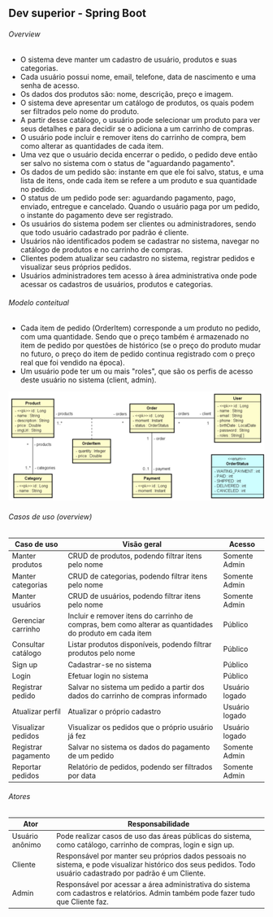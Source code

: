 ## Dev superior - Spring Boot

###### Overview
 - O sistema deve manter um cadastro de usuário, produtos e suas categorias. 
 - Cada usuário possui nome, email, telefone, data de nascimento e uma senha de acesso. 
 - Os dados dos produtos são: nome, descrição, preço e imagem. 
 - O sistema deve apresentar um catálogo de produtos, os quais podem ser filtrados pelo nome do produto. 
 - A partir desse catálogo, o usuário pode selecionar um produto para ver seus detalhes e para decidir se o adiciona a um carrinho de compras. 
 - O usuário pode incluir e remover itens do carrinho de compra, bem como alterar as quantidades de cada item. 
 - Uma vez que o usuário decida encerrar o pedido, o pedido deve então ser salvo no sistema com o status de "aguardando pagamento". 
 - Os dados de um pedido são: instante em que ele foi salvo, status, e uma lista de itens, onde cada item se refere a um produto e sua quantidade no pedido. 
 - O status de um pedido pode ser: aguardando pagamento, pago, enviado, entregue e cancelado. Quando o usuário paga por um pedido, o instante do pagamento deve ser registrado. 
 - Os usuários do sistema podem ser clientes ou administradores, sendo que todo usuário cadastrado por padrão é cliente. 
 - Usuários não identificados podem se cadastrar no sistema, navegar no catálogo de produtos e no carrinho de compras. 
 - Clientes podem atualizar seu cadastro no sistema, registrar pedidos e visualizar seus próprios pedidos. 
 - Usuários administradores tem acesso à área administrativa onde pode acessar os cadastros de usuários, produtos e categorias.

###### Modelo conteitual
 - Cada item de pedido (OrderItem) corresponde a um produto no pedido, com uma 
   quantidade. Sendo que o preço também é armazenado no item de pedido por
   questões de histórico (se o preço do produto mudar no futuro, o preço do item de
   pedido continua registrado com o preço real que foi vendido na época).
 - Um usuário pode ter um ou mais "roles", que são os perfis de acesso deste usuário
   no sistema (client, admin).

![img.png](img/img.png)

###### Casos de uso (overview)
| **Caso de uso**     | **Visão geral**                                                                                         | **Acesso**     |
|---------------------|---------------------------------------------------------------------------------------------------------|----------------|
| Manter produtos     | CRUD de produtos, podendo filtrar itens pelo nome                                                       | Somente Admin  |
| Manter categorias   | CRUD de categorias, podendo filtrar itens pelo nome                                                     | Somente Admin  |
| Manter usuários     | CRUD de usuários, podendo filtrar itens pelo nome                                                       | Somente Admin  |
| Gerenciar carrinho  | Incluir e remover itens do carrinho de compras, bem como alterar as quantidades do produto em cada item | Público        |
| Consultar catálogo  | Listar produtos disponíveis, podendo filtrar produtos  pelo nome                                        | Público        |
| Sign up             | Cadastrar-se no sistema                                                                                 | Público        |
| Login               | Efetuar login no sistema                                                                                | Público        |
| Registrar pedido    | Salvar no sistema um pedido a partir dos dados do  carrinho de compras informado                        | Usuário logado |
| Atualizar perfil    | Atualizar o próprio cadastro                                                                            | Usuário logado |
| Visualizar pedidos  | Visualizar os pedidos que o próprio usuário já fez                                                      | Usuário logado |
| Registrar pagamento | Salvar no sistema os dados do pagamento de um  pedido                                                   | Somente Admin  |
| Reportar pedidos    | Relatório de pedidos, podendo ser filtrados por data                                                    | Somente Admin  |

###### Atores
| **Ator**        | **Responsabilidade**                                                                                                                                          |
|-----------------|---------------------------------------------------------------------------------------------------------------------------------------------------------------|
| Usuário anônimo | Pode realizar casos de uso das áreas públicas do sistema, como  catálogo, carrinho de compras, login e sign up.                                               |
| Cliente         | Responsável por manter seu próprios dados pessoais no sistema, e pode visualizar histórico dos seus pedidos. Todo usuário cadastrado por padrão é um Cliente. |
| Admin           | Responsável por acessar a área administrativa do sistema com cadastros e relatórios. Admin também pode fazer tudo que Cliente faz.                            |
